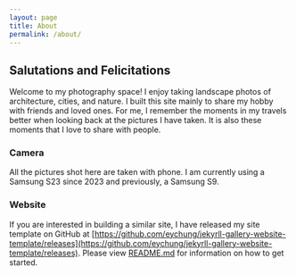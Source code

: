 ```yaml
---
layout: page
title: About
permalink: /about/
---
```


## Salutations and Felicitations
Welcome to my photography space! I enjoy taking landscape photos of architecture, cities, and nature. I built this site mainly to share my hobby with friends and loved ones. For me, I remember the moments in my travels better when looking back at the pictures I have taken. It is also these moments that I love to share with people.

### Camera
All the pictures shot here are taken with phone. I am currently using a Samsung S23 since 2023 and previously, a Samsung S9.

### Website
If you are interested in building a similar site, I have released my site template on GitHub at [https://github.com/eychung/jekyrll-gallery-website-template/releases](https://github.com/eychung/jekyrll-gallery-website-template/releases). Please view [README.md](https://github.com/eychung/jekyrll-gallery-website-template/blob/main/README.md) for information on how to get started.
